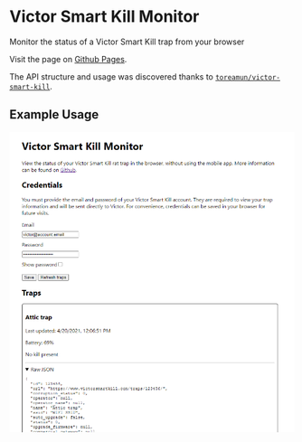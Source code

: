 # Victor Smart Kill Monitor

Monitor the status of a Victor Smart Kill trap from your browser

Visit the page on [Github Pages](https://n-wach.github.io/victor-trap-monitor).

The API structure and usage was discovered thanks to [`toreamun/victor-smart-kill`](https://github.com/toreamun/victor-smart-kill).

## Example Usage

![Usage](usage.png)
